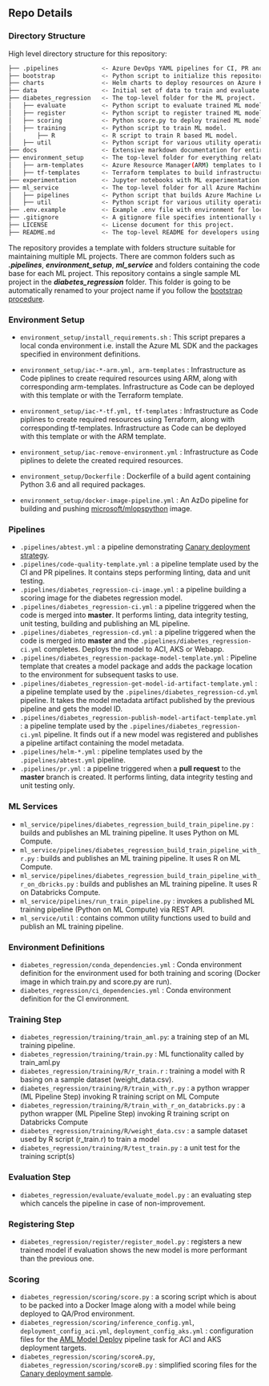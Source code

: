 ## Repo Details

### Directory Structure

High level directory structure for this repository:

```bash
├── .pipelines            <- Azure DevOps YAML pipelines for CI, PR and model training and deployment.
├── bootstrap             <- Python script to initialize this repository with a custom project name.
├── charts                <- Helm charts to deploy resources on Azure Kubernetes Service(AKS).
├── data                  <- Initial set of data to train and evaluate model. Not for use to store data.
├── diabetes_regression   <- The top-level folder for the ML project.
│   ├── evaluate          <- Python script to evaluate trained ML model.
│   ├── register          <- Python script to register trained ML model with Azure Machine Learning Service.
│   ├── scoring           <- Python score.py to deploy trained ML model.
│   ├── training          <- Python script to train ML model.
│       ├── R             <- R script to train R based ML model.
│   ├── util              <- Python script for various utility operations specific to this ML project.
├── docs                  <- Extensive markdown documentation for entire project.
├── environment_setup     <- The top-level folder for everything related to infrastructure.
│   ├── arm-templates     <- Azure Resource Manager(ARM) templates to build infrastructure needed for this project. 
│   ├── tf-templates      <- Terraform templates to build infrastructure needed for this project.
├── experimentation       <- Jupyter notebooks with ML experimentation code.
├── ml_service            <- The top-level folder for all Azure Machine Learning resources.
│   ├── pipelines         <- Python script that builds Azure Machine Learning pipelines.
│   ├── util              <- Python script for various utility operations specific to Azure Machine Learning.
├── .env.example          <- Example .env file with environment for local development experience.  
├── .gitignore            <- A gitignore file specifies intentionally un-tracked files that Git should ignore.  
├── LICENSE               <- License document for this project.
├── README.md             <- The top-level README for developers using this project.  
```

The repository provides a template with folders structure suitable for maintaining multiple ML projects. There are common folders such as ***.pipelines***, ***environment_setup***, ***ml_service*** and folders containing the code base for each ML project. This repository contains a single sample ML project in the ***diabetes_regression*** folder. This folder is going to be automatically renamed to your project name if you follow the [bootstrap procedure](../bootstrap/README.md).

### Environment Setup

- `environment_setup/install_requirements.sh` : This script prepares a local conda environment i.e. install the Azure ML SDK and the packages specified in environment definitions.

- `environment_setup/iac-*-arm.yml, arm-templates` : Infrastructure as Code piplines to create required resources using ARM, along with corresponding arm-templates. Infrastructure as Code can be deployed with this template or with the Terraform template.

- `environment_setup/iac-*-tf.yml, tf-templates` : Infrastructure as Code piplines to create required resources using Terraform, along with corresponding tf-templates. Infrastructure as Code can be deployed with this template or with the ARM template.

- `environment_setup/iac-remove-environment.yml` : Infrastructure as Code piplines to delete the created required resources.

- `environment_setup/Dockerfile` : Dockerfile of a build agent containing Python 3.6 and all required packages.

- `environment_setup/docker-image-pipeline.yml` : An AzDo pipeline for building and pushing [microsoft/mlopspython](https://hub.docker.com/_/microsoft-mlops-python) image.

### Pipelines

- `.pipelines/abtest.yml` : a pipeline demonstrating [Canary deployment strategy](./docs/canary_ab_deployment.md).
- `.pipelines/code-quality-template.yml` : a pipeline template used by the CI and PR pipelines. It contains steps performing linting, data and unit testing.
- `.pipelines/diabetes_regression-ci-image.yml` : a pipeline building a scoring image for the diabetes regression model.
- `.pipelines/diabetes_regression-ci.yml` : a pipeline triggered when the code is merged into **master**. It performs linting, data integrity testing, unit testing, building and publishing an ML pipeline.
- `.pipelines/diabetes_regression-cd.yml` : a pipeline triggered when the code is merged into **master** and the `.pipelines/diabetes_regression-ci.yml` completes. Deploys the model to ACI, AKS or Webapp.
- `.pipelines/diabetes_regression-package-model-template.yml` : Pipeline template that creates a model package and adds the package location to the environment for subsequent tasks to use.
- `.pipelines/diabetes_regression-get-model-id-artifact-template.yml` : a pipeline template used by the `.pipelines/diabetes_regression-cd.yml` pipeline. It takes the model metadata artifact published by the previous pipeline and gets the model ID.
- `.pipelines/diabetes_regression-publish-model-artifact-template.yml` : a pipeline template used by the `.pipelines/diabetes_regression-ci.yml` pipeline. It finds out if a new model was registered and publishes a pipeline artifact containing the model metadata.
- `.pipelines/helm-*.yml` : pipeline templates used by the `.pipelines/abtest.yml` pipeline.
- `.pipelines/pr.yml` : a pipeline triggered when a **pull request** to the **master** branch is created. It performs linting, data integrity testing and unit testing only.

### ML Services

- `ml_service/pipelines/diabetes_regression_build_train_pipeline.py` : builds and publishes an ML training pipeline. It uses Python on ML Compute.
- `ml_service/pipelines/diabetes_regression_build_train_pipeline_with_r.py` : builds and publishes an ML training pipeline. It uses R on ML Compute.
- `ml_service/pipelines/diabetes_regression_build_train_pipeline_with_r_on_dbricks.py` : builds and publishes an ML training pipeline. It uses R on Databricks Compute.
- `ml_service/pipelines/run_train_pipeline.py` : invokes a published ML training pipeline (Python on ML Compute) via REST API.
- `ml_service/util` : contains common utility functions used to build and publish an ML training pipeline.

### Environment Definitions

- `diabetes_regression/conda_dependencies.yml` : Conda environment definition for the environment used for both training and scoring (Docker image in which train.py and score.py are run).
- `diabetes_regression/ci_dependencies.yml` : Conda environment definition for the CI environment.

### Training Step

- `diabetes_regression/training/train_aml.py`: a training step of an ML training pipeline.
- `diabetes_regression/training/train.py` : ML functionality called by train_aml.py
- `diabetes_regression/training/R/r_train.r` : training a model with R basing on a sample dataset (weight_data.csv).
- `diabetes_regression/training/R/train_with_r.py` : a python wrapper (ML Pipeline Step) invoking R training script on ML Compute
- `diabetes_regression/training/R/train_with_r_on_databricks.py` : a python wrapper (ML Pipeline Step) invoking R training script on Databricks Compute
- `diabetes_regression/training/R/weight_data.csv` : a sample dataset used by R script (r_train.r) to train a model
- `diabetes_regression/training/R/test_train.py` : a unit test for the training script(s)

### Evaluation Step

- `diabetes_regression/evaluate/evaluate_model.py` : an evaluating step which cancels the pipeline in case of non-improvement.

### Registering Step

- `diabetes_regression/register/register_model.py` : registers a new trained model if evaluation shows the new model is more performant than the previous one.

### Scoring

- `diabetes_regression/scoring/score.py` : a scoring script which is about to be packed into a Docker Image along with a model while being deployed to QA/Prod environment.
- `diabetes_regression/scoring/inference_config.yml`, `deployment_config_aci.yml`, `deployment_config_aks.yml` : configuration files for the [AML Model Deploy](https://marketplace.visualstudio.com/items?itemName=ms-air-aiagility.private-vss-services-azureml&ssr=false#overview) pipeline task for ACI and AKS deployment targets.
- `diabetes_regression/scoring/scoreA.py`, `diabetes_regression/scoring/scoreB.py` : simplified scoring files for the [Canary deployment sample](./docs/canary_ab_deployment.md).
